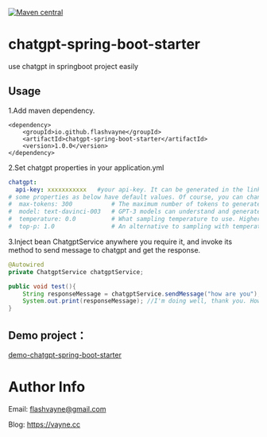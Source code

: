 [![Maven central](https://maven-badges.herokuapp.com/maven-central/io.github.flashvayne/chatgpt-spring-boot-starter/badge.svg)](https://maven-badges.herokuapp.com/maven-central/io.github.flashvayne/chatgpt-spring-boot-starter)

# chatgpt-spring-boot-starter
use chatgpt in springboot project easily

## Usage
1.Add maven dependency.
```pom
<dependency>
    <groupId>io.github.flashvayne</groupId>
    <artifactId>chatgpt-spring-boot-starter</artifactId>
    <version>1.0.0</version>
</dependency>
```
2.Set chatgpt properties in your application.yml
```yml
chatgpt:
  api-key: xxxxxxxxxxx   #your api-key. It can be generated in the link https://beta.openai.com/docs/quickstart/adjust-your-settings
# some properties as below have default values. Of course, you can change them.
#  max-tokens: 300           # The maximum number of tokens to generate in the completion.The token count of your prompt plus max_tokens cannot exceed the model's context length. Most models have a context length of 2048 tokens (except for the newest models, which support 4096).
#  model: text-davinci-003   # GPT-3 models can understand and generate natural language. We offer four main models with different levels of power suitable for different tasks. Davinci is the most capable model, and Ada is the fastest.
#  temperature: 0.0          # What sampling temperature to use. Higher values means the model will take more risks. Try 0.9 for more creative applications, and 0 (argmax sampling) for ones with a well-defined answer.We generally recommend altering this or top_p but not both.
#  top-p: 1.0                # An alternative to sampling with temperature, called nucleus sampling, where the model considers the results of the tokens with top_p probability mass. So 0.1 means only the tokens comprising the top 10% probability mass are considered.We generally recommend altering this or temperature but not both.
```
3.Inject bean ChatgptService anywhere you require it, and invoke its method to send message to chatgpt and get the response.
```java
@Autowired
private ChatgptService chatgptService;

public void test(){
    String responseMessage = chatgptService.sendMessage("how are you");
    System.out.print(responseMessage); //I'm doing well, thank you. How about you?
}
```

## Demo project：
[demo-chatgpt-spring-boot-starter](https://github.com/flashvayne/demo-chatgpt-spring-boot-starter)

# Author Info
Email: flashvayne@gmail.com

Blog: https://vayne.cc